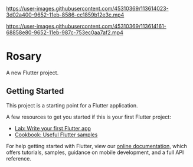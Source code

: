 
https://user-images.githubusercontent.com/45310369/113614023-3d02a400-9652-11eb-8586-cc1859b12e3c.mp4


https://user-images.githubusercontent.com/45310369/113614161-68858e80-9652-11eb-987c-753ec0aa7af2.mp4

# Rosary

A new Flutter project.

## Getting Started

This project is a starting point for a Flutter application.

A few resources to get you started if this is your first Flutter project:

- [Lab: Write your first Flutter app](https://flutter.dev/docs/get-started/codelab)
- [Cookbook: Useful Flutter samples](https://flutter.dev/docs/cookbook)

For help getting started with Flutter, view our
[online documentation](https://flutter.dev/docs), which offers tutorials,
samples, guidance on mobile development, and a full API reference.
